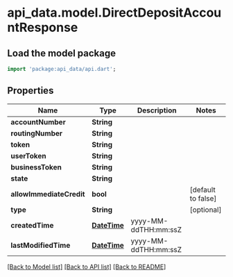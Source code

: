 # api_data.model.DirectDepositAccountResponse

## Load the model package
```dart
import 'package:api_data/api.dart';
```

## Properties
Name | Type | Description | Notes
------------ | ------------- | ------------- | -------------
**accountNumber** | **String** |  | 
**routingNumber** | **String** |  | 
**token** | **String** |  | 
**userToken** | **String** |  | 
**businessToken** | **String** |  | 
**state** | **String** |  | 
**allowImmediateCredit** | **bool** |  | [default to false]
**type** | **String** |  | [optional] 
**createdTime** | [**DateTime**](DateTime.md) | yyyy-MM-ddTHH:mm:ssZ | 
**lastModifiedTime** | [**DateTime**](DateTime.md) | yyyy-MM-ddTHH:mm:ssZ | 

[[Back to Model list]](../README.md#documentation-for-models) [[Back to API list]](../README.md#documentation-for-api-endpoints) [[Back to README]](../README.md)



